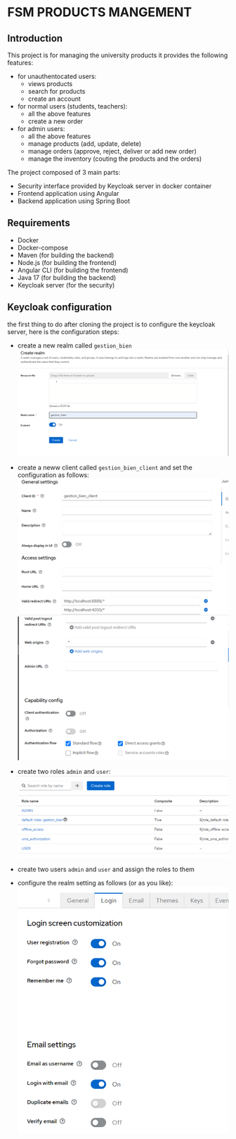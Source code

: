 # FSM PRODUCTS MANGEMENT

## Introduction

This project is for managing the university products it provides the following features:

- for unauthentocated users:
  - views products
  - search for products
  - create an account
- for normal users (students, teachers):
  - all the above features
  - create a new order
- for admin users:
  - all the above features
  - manage products (add, update, delete)
  - manage orders (approve, reject, deliver or add new order)
  - manage the inventory (couting the products and the orders)

The project composed of 3 main parts:

- Security interface provided by Keycloak server in docker container
- Frontend application using Angular
- Backend application using Spring Boot

## Requirements

- Docker
- Docker-compose
- Maven (for building the backend)
- Node.js (for building the frontend)
- Angular CLI (for building the frontend)
- Java 17 (for building the backend)
- Keycloak server (for the security)

## Keycloak configuration

the first thing to do after cloning the project is to configure the keycloak server, here is the configuration steps:

- create a new realm called `gestion_bien`
  ![keycloal realm](ressources/create_realm.png)

- create a neww client called `gestion_bien_client` and set the configuration as follows:
  ![keycloal client](ressources/create_client1.png)
  ![keycloal client](ressources/create_client2.png)

- create two roles `admin` and `user`:
  ![keycloal roles](ressources/create_roles.png)

- create two users `admin` and `user` and assign the roles to them

- configure the realm setting as follows (or as you like):
  ![keycloal realm settings](ressources/realm_settings.png)
  